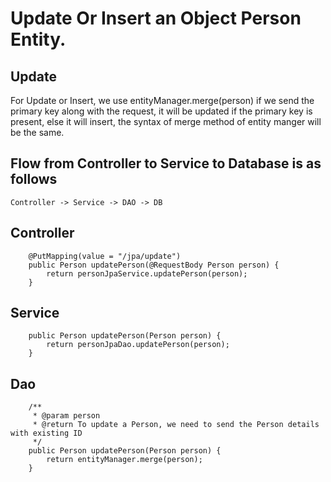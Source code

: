 # Update Or Insert an Object Person Entity.

## Update

For Update or Insert, we use entityManager.merge(person)
if we send the primary key along with the request, it will be updated
if the primary key is present, else it will insert, the syntax of merge 
method of entity manger will be the same.

    
## Flow from Controller to Service to Database is as follows

    Controller -> Service -> DAO -> DB
    
## Controller

        @PutMapping(value = "/jpa/update")
        public Person updatePerson(@RequestBody Person person) {
            return personJpaService.updatePerson(person);
        }
        
## Service 

        public Person updatePerson(Person person) {
            return personJpaDao.updatePerson(person);
        }
     
## Dao 

        /**
         * @param person
         * @return To update a Person, we need to send the Person details with existing ID
         */
        public Person updatePerson(Person person) {
            return entityManager.merge(person);
        }